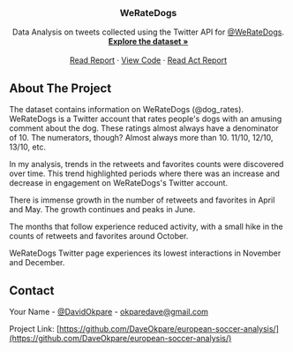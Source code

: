 <!-- PROJECT LOGO -->
<br />
<div align="center">

<h3 align="center">WeRateDogs</h3>

  <p align="center">
    Data Analysis on tweets collected using the Twitter API for <a href="https://twitter.com/dog_rates">@WeRateDogs</a>.
    <br />
    <a href="https://github.com/DaveOkpare/WeRateDogs/tree/main/data"><strong>Explore the dataset »</strong></a>
    <br />
    <br />
    <a href="https://htmlpreview.github.io/?https://github.com/DaveOkpare/WeRateDogs/blob/main/wrangle_report.html">Read Report</a>
    ·
    <a href="https://github.com/DaveOkpare/WeRateDogs/blob/main/wrangle_report.ipynb">View Code</a>
    ·
    <a href="https://htmlpreview.github.io/?https://github.com/DaveOkpare/WeRateDogs/blob/main/act_report.html">Read Act Report</a>
  </p>
</div>




<!-- ABOUT THE PROJECT -->
## About The Project



The dataset contains information on WeRateDogs (@dog_rates). WeRateDogs is a Twitter account that rates people's dogs with an amusing comment about the dog. These ratings almost always have a denominator of 10. The numerators, though? Almost always more than 10. 11/10, 12/10, 13/10, etc.

In my analysis, trends in the retweets and favorites counts were discovered over time. This trend highlighted periods where there was an increase and decrease in engagement on WeRateDogs's Twitter account.

There is immense growth in the number of retweets and favorites in April and May. The growth continues and peaks in June.

The months that follow experience reduced activity, with a small hike in the counts of retweets and favorites around October.

WeRateDogs Twitter page experiences its lowest interactions in November and December.




<!-- CONTACT -->
## Contact

Your Name - [@DavidOkpare](https://twitter.com/DavidOkpare) - okparedave@gmail.com

Project Link: [https://github.com/DaveOkpare/european-soccer-analysis/](https://github.com/DaveOkpare/european-soccer-analysis/)

